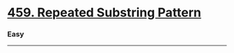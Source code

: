 # [459. Repeated Substring Pattern](https://leetcode.com/problems/repeated-substring-pattern/)
### Easy
-------------
